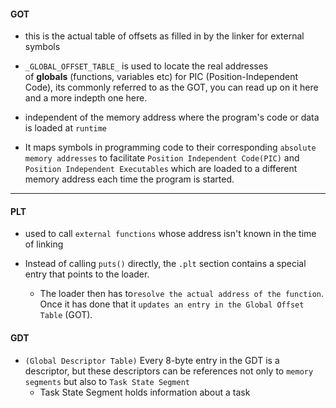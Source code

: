 
#### GOT 
- this is the actual table of offsets as filled in by the linker for external symbols

-  `_GLOBAL_OFFSET_TABLE_` is used to locate the real addresses of **globals** (functions, variables etc) for PIC (Position-Independent Code), its commonly referred to as the GOT, you can read up on it here and a more indepth one here.

- independent of the memory address where the program's code or data is loaded at `runtime`

- It maps symbols in programming code to their corresponding `absolute memory addresses` to facilitate `Position Independent Code(PIC)`  and `Position Independent Executables` which are loaded to a different memory address each time the program is started.

---

#### PLT
- used to call `external functions` whose address isn't known in the time of linking

- Instead of calling `puts()` directly, the `.plt` section contains a special entry that points to the loader.
	- The loader then has to`resolve the actual address of the function`. Once it has done that it `updates an entry in the Global Offset Table` (GOT).



#### GDT
- ``(Global Descriptor Table)`` Every 8-byte entry in the GDT is a descriptor, but these descriptors can be references not only to `memory segments` but also to `Task State Segment`
	- Task State Segment holds information about a task

